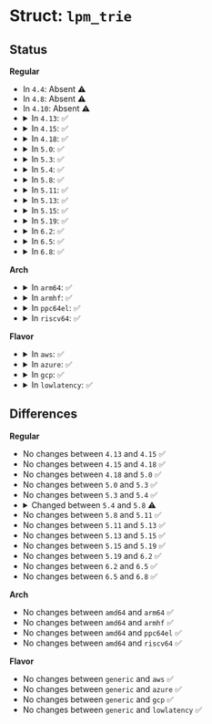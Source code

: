 # Struct: <code>lpm_trie</code>

## Status
<b>Regular</b>
<ul>
<li>
In <code>4.4</code>: Absent ⚠️
</li>
<li>
In <code>4.8</code>: Absent ⚠️
</li>
<li>
In <code>4.10</code>: Absent ⚠️
</li>
<li>
<details>
<summary>In <code>4.13</code>: ✅</summary>

```c
struct lpm_trie {
    struct bpf_map map;
    struct lpm_trie_node *root;
    size_t n_entries;
    size_t max_prefixlen;
    size_t data_size;
    raw_spinlock_t lock;
};
```
</details>
</li>
<li>
<details>
<summary>In <code>4.15</code>: ✅</summary>

```c
struct lpm_trie {
    struct bpf_map map;
    struct lpm_trie_node *root;
    size_t n_entries;
    size_t max_prefixlen;
    size_t data_size;
    raw_spinlock_t lock;
};
```
</details>
</li>
<li>
<details>
<summary>In <code>4.18</code>: ✅</summary>

```c
struct lpm_trie {
    struct bpf_map map;
    struct lpm_trie_node *root;
    size_t n_entries;
    size_t max_prefixlen;
    size_t data_size;
    raw_spinlock_t lock;
};
```
</details>
</li>
<li>
<details>
<summary>In <code>5.0</code>: ✅</summary>

```c
struct lpm_trie {
    struct bpf_map map;
    struct lpm_trie_node *root;
    size_t n_entries;
    size_t max_prefixlen;
    size_t data_size;
    raw_spinlock_t lock;
};
```
</details>
</li>
<li>
<details>
<summary>In <code>5.3</code>: ✅</summary>

```c
struct lpm_trie {
    struct bpf_map map;
    struct lpm_trie_node *root;
    size_t n_entries;
    size_t max_prefixlen;
    size_t data_size;
    raw_spinlock_t lock;
};
```
</details>
</li>
<li>
<details>
<summary>In <code>5.4</code>: ✅</summary>

```c
struct lpm_trie {
    struct bpf_map map;
    struct lpm_trie_node *root;
    size_t n_entries;
    size_t max_prefixlen;
    size_t data_size;
    raw_spinlock_t lock;
};
```
</details>
</li>
<li>
<details>
<summary>In <code>5.8</code>: ✅</summary>

```c
struct lpm_trie {
    struct bpf_map map;
    struct lpm_trie_node *root;
    size_t n_entries;
    size_t max_prefixlen;
    size_t data_size;
    spinlock_t lock;
};
```
</details>
</li>
<li>
<details>
<summary>In <code>5.11</code>: ✅</summary>

```c
struct lpm_trie {
    struct bpf_map map;
    struct lpm_trie_node *root;
    size_t n_entries;
    size_t max_prefixlen;
    size_t data_size;
    spinlock_t lock;
};
```
</details>
</li>
<li>
<details>
<summary>In <code>5.13</code>: ✅</summary>

```c
struct lpm_trie {
    struct bpf_map map;
    struct lpm_trie_node *root;
    size_t n_entries;
    size_t max_prefixlen;
    size_t data_size;
    spinlock_t lock;
};
```
</details>
</li>
<li>
<details>
<summary>In <code>5.15</code>: ✅</summary>

```c
struct lpm_trie {
    struct bpf_map map;
    struct lpm_trie_node *root;
    size_t n_entries;
    size_t max_prefixlen;
    size_t data_size;
    spinlock_t lock;
};
```
</details>
</li>
<li>
<details>
<summary>In <code>5.19</code>: ✅</summary>

```c
struct lpm_trie {
    struct bpf_map map;
    struct lpm_trie_node *root;
    size_t n_entries;
    size_t max_prefixlen;
    size_t data_size;
    spinlock_t lock;
};
```
</details>
</li>
<li>
<details>
<summary>In <code>6.2</code>: ✅</summary>

```c
struct lpm_trie {
    struct bpf_map map;
    struct lpm_trie_node *root;
    size_t n_entries;
    size_t max_prefixlen;
    size_t data_size;
    spinlock_t lock;
};
```
</details>
</li>
<li>
<details>
<summary>In <code>6.5</code>: ✅</summary>

```c
struct lpm_trie {
    struct bpf_map map;
    struct lpm_trie_node *root;
    size_t n_entries;
    size_t max_prefixlen;
    size_t data_size;
    spinlock_t lock;
};
```
</details>
</li>
<li>
<details>
<summary>In <code>6.8</code>: ✅</summary>

```c
struct lpm_trie {
    struct bpf_map map;
    struct lpm_trie_node *root;
    size_t n_entries;
    size_t max_prefixlen;
    size_t data_size;
    spinlock_t lock;
};
```
</details>
</li>
</ul>
<b>Arch</b>
<ul>
<li>
<details>
<summary>In <code>arm64</code>: ✅</summary>

```c
struct lpm_trie {
    struct bpf_map map;
    struct lpm_trie_node *root;
    size_t n_entries;
    size_t max_prefixlen;
    size_t data_size;
    raw_spinlock_t lock;
};
```
</details>
</li>
<li>
<details>
<summary>In <code>armhf</code>: ✅</summary>

```c
struct lpm_trie {
    struct bpf_map map;
    struct lpm_trie_node *root;
    size_t n_entries;
    size_t max_prefixlen;
    size_t data_size;
    raw_spinlock_t lock;
};
```
</details>
</li>
<li>
<details>
<summary>In <code>ppc64el</code>: ✅</summary>

```c
struct lpm_trie {
    struct bpf_map map;
    struct lpm_trie_node *root;
    size_t n_entries;
    size_t max_prefixlen;
    size_t data_size;
    raw_spinlock_t lock;
};
```
</details>
</li>
<li>
<details>
<summary>In <code>riscv64</code>: ✅</summary>

```c
struct lpm_trie {
    struct bpf_map map;
    struct lpm_trie_node *root;
    size_t n_entries;
    size_t max_prefixlen;
    size_t data_size;
    raw_spinlock_t lock;
};
```
</details>
</li>
</ul>
<b>Flavor</b>
<ul>
<li>
<details>
<summary>In <code>aws</code>: ✅</summary>

```c
struct lpm_trie {
    struct bpf_map map;
    struct lpm_trie_node *root;
    size_t n_entries;
    size_t max_prefixlen;
    size_t data_size;
    raw_spinlock_t lock;
};
```
</details>
</li>
<li>
<details>
<summary>In <code>azure</code>: ✅</summary>

```c
struct lpm_trie {
    struct bpf_map map;
    struct lpm_trie_node *root;
    size_t n_entries;
    size_t max_prefixlen;
    size_t data_size;
    raw_spinlock_t lock;
};
```
</details>
</li>
<li>
<details>
<summary>In <code>gcp</code>: ✅</summary>

```c
struct lpm_trie {
    struct bpf_map map;
    struct lpm_trie_node *root;
    size_t n_entries;
    size_t max_prefixlen;
    size_t data_size;
    raw_spinlock_t lock;
};
```
</details>
</li>
<li>
<details>
<summary>In <code>lowlatency</code>: ✅</summary>

```c
struct lpm_trie {
    struct bpf_map map;
    struct lpm_trie_node *root;
    size_t n_entries;
    size_t max_prefixlen;
    size_t data_size;
    raw_spinlock_t lock;
};
```
</details>
</li>
</ul>

## Differences
<b>Regular</b>
<ul>
<li>
No changes between <code>4.13</code> and <code>4.15</code> ✅
</li>
<li>
No changes between <code>4.15</code> and <code>4.18</code> ✅
</li>
<li>
No changes between <code>4.18</code> and <code>5.0</code> ✅
</li>
<li>
No changes between <code>5.0</code> and <code>5.3</code> ✅
</li>
<li>
No changes between <code>5.3</code> and <code>5.4</code> ✅
</li>
<li>
<details>
<summary>Changed between <code>5.4</code> and <code>5.8</code> ⚠️</summary>
<ul>
<li>
<b>Field type changed. </b>
<code>raw_spinlock_t lock</code> ➡️ <code>spinlock_t lock</code>
</li>
</ul>
</details>
</li>
<li>
No changes between <code>5.8</code> and <code>5.11</code> ✅
</li>
<li>
No changes between <code>5.11</code> and <code>5.13</code> ✅
</li>
<li>
No changes between <code>5.13</code> and <code>5.15</code> ✅
</li>
<li>
No changes between <code>5.15</code> and <code>5.19</code> ✅
</li>
<li>
No changes between <code>5.19</code> and <code>6.2</code> ✅
</li>
<li>
No changes between <code>6.2</code> and <code>6.5</code> ✅
</li>
<li>
No changes between <code>6.5</code> and <code>6.8</code> ✅
</li>
</ul>
<b>Arch</b>
<ul>
<li>
No changes between <code>amd64</code> and <code>arm64</code> ✅
</li>
<li>
No changes between <code>amd64</code> and <code>armhf</code> ✅
</li>
<li>
No changes between <code>amd64</code> and <code>ppc64el</code> ✅
</li>
<li>
No changes between <code>amd64</code> and <code>riscv64</code> ✅
</li>
</ul>
<b>Flavor</b>
<ul>
<li>
No changes between <code>generic</code> and <code>aws</code> ✅
</li>
<li>
No changes between <code>generic</code> and <code>azure</code> ✅
</li>
<li>
No changes between <code>generic</code> and <code>gcp</code> ✅
</li>
<li>
No changes between <code>generic</code> and <code>lowlatency</code> ✅
</li>
</ul>
